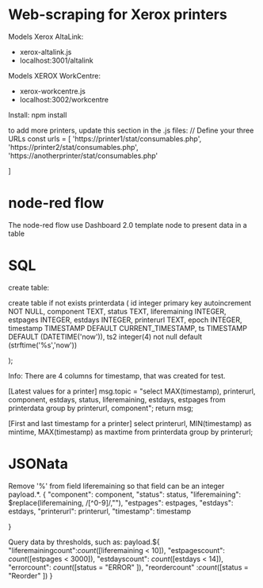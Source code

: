 Web-scraping for Xerox printers
====================================================

Models Xerox AltaLink:
- xerox-altalink.js
- localhost:3001/altalink


Models XEROX WorkCentre:
- xerox-workcentre.js
- localhost:3002/workcentre

Install:
npm install

to add more printers, update this section in the .js files:
// Define your three URLs
const urls = [
    'https://printer1/stat/consumables.php', 
    'https://printer2/stat/consumables.php',
    'https://anotherprinter/stat/consumables.php'
    
 

]

node-red flow
====================================================
The node-red flow use Dashboard 2.0 template node to present data in a table


SQL
====================================================
create table:

create table if not exists printerdata (
   id integer primary key autoincrement NOT NULL,
   component TEXT,
   status TEXT,
   liferemaining INTEGER,
   estpages INTEGER,
   estdays INTEGER,
   printerurl TEXT,
   epoch INTEGER,
   timestamp TIMESTAMP DEFAULT CURRENT_TIMESTAMP,
   ts TIMESTAMP DEFAULT (DATETIME('now')),
   ts2 integer(4) not null default (strftime('%s','now'))


);

Info: There are 4 columns for timestamp, that was created for test.



[Latest values for a printer]
msg.topic = "select MAX(timestamp), printerurl, component, estdays, status, liferemaining, estdays, estpages from printerdata group by printerurl, component";
return msg;

[First and last timestamp for a printer]
select printerurl, MIN(timestamp) as mintime, MAX(timestamp) as maxtime from printerdata group by printerurl;



JSONata
====================================================
Remove '%' from field liferemaining so that field can be an integer
payload.*. {
    "component": component,
    "status": status,
    "liferemaining": $replace(liferemaining,  /[^0-9]/,""),
    "estpages": estpages,
    "estdays": estdays,
    "printerurl": printerurl,
    "timestamp": timestamp
    
}


Query data by thresholds, such as:
payload.${
    "liferemainingcount":$count($[liferemaining < 10]),
    "estpagescount": $count($[estpages < 3000]),
    "estdayscount": $count($[estdays < 14]),
    "errorcount": $count($[status = "ERROR" ]),
    "reordercount" :$count($[status = "Reorder" ])
}



